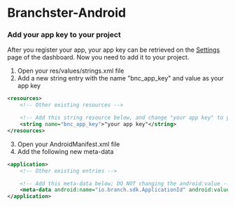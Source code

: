 Branchster-Android
==================

### Add your app key to your project

After you register your app, your app key can be retrieved on the [Settings](https://dashboard.branch.io/#/settings) page of the dashboard. Now you need to add it to your project.

1. Open your res/values/strings.xml file
2. Add a new string entry with the name "bnc_app_key" and value as your app key
```xml
<resources>
    <!-- Other existing resources -->

    <!-- Add this string resource below, and change "your app key" to your app key -->
    <string name="bnc_app_key">"your app key"</string>
</resources>
```
3. Open your AndroidManifest.xml file
4. Add the following new meta-data
```xml
<application>
    <!-- Other existing entries -->

    <!-- Add this meta-data below; DO NOT changing the android:value -->
    <meta-data android:name="io.branch.sdk.ApplicationId" android:value="@string/bnc_app_key" />
</application>
```
